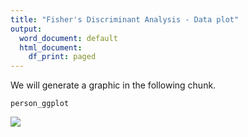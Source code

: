 ```yaml
---
title: "Fisher's Discriminant Analysis - Data plot"
output:
  word_document: default
  html_document:
    df_print: paged
---
```


We will generate a graphic in the following chunk.

    person_ggplot

![](//home/venkat/connectomes/blog/akatav.github.io/_posts/Fishers1_files/figure-markdown_strict/show_figure-1.png)
